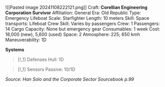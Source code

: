 ![[Pasted image 20241108222121.png]]
Craft: **Corellian Engineering Corporation Survivor**
Affiliation: General
Era: Old Republic
Type: Emergency Lifeboat
Scale: Starfighter
Length: 10 meters
Skill: Space transports:
Lifeboat
Crew Skill: Varies by passengers
Crew: 1
Passengers: 14
Cargo Capacity: None but emergency gear
Consumables: 1 week
Cost: 18,000 (new), 5,600 (used)
Space: 2
Atmosphere: 225; 650 kmh
Maneuverability: 1D

**Systems**
> [!_1] Defenses
> Hull: 1D

> [!_1] Sensors
> Passive: 10/1D



*Source: Han Solo and the Corporate Sector Sourcebook p.99*